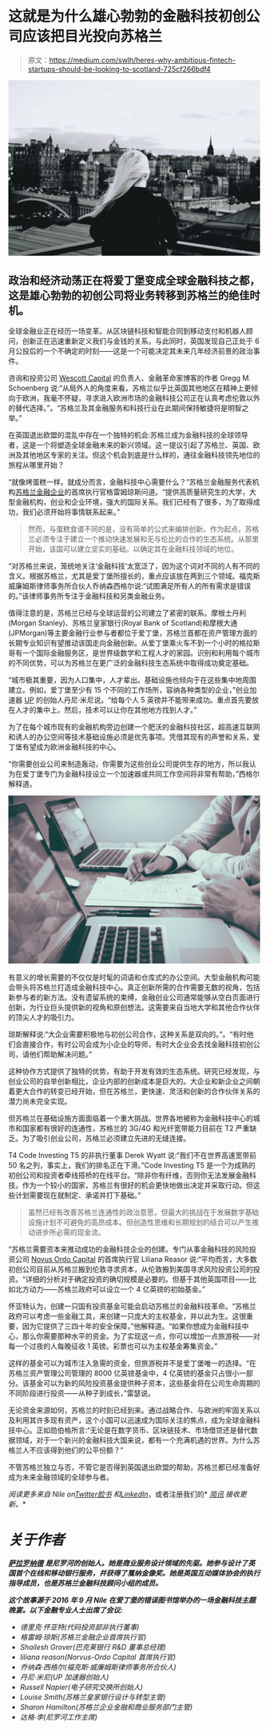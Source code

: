 # 这就是为什么雄心勃勃的金融科技初创公司应该把目光投向苏格兰

> 原文：<https://medium.com/swlh/heres-why-ambitious-fintech-startups-should-be-looking-to-scotland-725cf266bdf4>

![](img/de9e0669129b0d19a140ef04cc23a940.png)

## 政治和经济动荡正在将爱丁堡变成全球金融科技之都，这是雄心勃勃的初创公司将业务转移到苏格兰的绝佳时机。

全球金融业正在经历一场变革。从区块链科技和智能合同到移动支付和机器人顾问，创新正在迅速重新定义我们与金钱的关系。与此同时，英国发现自己正处于 6 月公投后的一个不确定的时刻——这是一个可能决定其未来几年经济前景的政治事件。

咨询和投资公司 [Wescott Capital](http://www.wescottcapital.com/) 的负责人、金融革命家博客的作者 Gregg M. Schoenberg 说:“从局外人的角度来看，苏格兰似乎比英国其他地区在精神上更倾向于欧洲，我毫不怀疑，寻求进入欧洲市场的金融科技公司正在认真考虑伦敦以外的替代选择。”。“苏格兰及其金融服务和科技行业在此期间保持敏捷将是明智之举。”

在英国退出欧盟的混乱中存在一个独特的机会:苏格兰成为金融科技的全球领导者，这是一个将塑造全球金融未来的新兴领域。这一提议引起了苏格兰、英国、欧洲及其他地区专家的关注。但这个机会到底是什么样的，通往金融科技领先地位的旅程从哪里开始？

“就像烤蛋糕一样。就成分而言，金融科技中心需要什么？”苏格兰金融服务代表机构[苏格兰金融企业](http://www.sfe.org.uk/)的首席执行官格雷姆琼斯问道。“提供高质量研究生的大学，大型金融机构，创业和企业环境，强大的国际关系。我们已经有了很多，为了取得成功，我们必须开始将事情联系起来。”

> 然而，与蛋糕食谱不同的是，没有简单的公式来编排创新。作为起点，苏格兰必须专注于建立一个推动快速发展和无与伦比的合作的生态系统。从那里开始，该国可以建立坚实的基础，以确定其在金融科技领域的地位。

“对苏格兰来说，笼统地关注‘金融科技’太宽泛了，因为这个词对不同的人有不同的含义。根据苏格兰，尤其是爱丁堡所擅长的，重点应该放在两到三个领域。福克斯威廉姆斯律师事务所合伙人乔纳森西格尔说:“试图满足所有人的所有需求是错误的。”该律师事务所专注于金融科技和另类金融业务。

值得注意的是，苏格兰已经与全球运营的公司建立了紧密的联系。摩根士丹利(Morgan Stanley)、苏格兰皇家银行(Royal Bank of Scotland)和摩根大通(JPMorgan)等主要金融行业参与者都位于爱丁堡，苏格兰首都在资产管理方面的长期专业知识有望推动该国走向金融创新。从爱丁堡乘火车不到一个小时的格拉斯哥有一个国际金融服务区，是世界级数学和工程人才的家园。识别和利用每个城市的不同优势，可以为苏格兰在更广泛的金融科技生态系统中取得成功奠定基础。

“城市极其重要，因为人口集中，人才辈出。基础设施也倾向于在这些集中地周围建立。例如，爱丁堡至少有 15 个不同的工作场所，容纳各种类型的企业，”创业加速器 [UP](http://www.upventuresgroup.com/) 的创始人丹尼·米尼说。“给每个人 5 英镑并不能带来成功。重点首先要放在人才的集中上。然后，技术可以让你在其他地方找到人才。”

为了在每个城市现有的金融机构旁边创建一个肥沃的金融科技社区，超高速互联网和诱人的办公空间等技术基础设施必须是优先事项。凭借其现有的声誉和关系，爱丁堡有望成为欧洲金融科技的中心。

“你需要创业公司来制造轰动，你需要为这些创业公司提供生存的地方，所以我认为在爱丁堡专门为金融科技设立一个加速器或共同工作空间将非常有帮助，”西格尔解释道。

![](img/e41747df01b3061feebddcbaf85d96b5.png)

有意义的增长需要的不仅仅是时髦的词语和仓库式的办公空间。大型金融机构可能会带头将苏格兰打造成金融科技中心。真正创新所需的合作需要无数的视角，包括新参与者的新方法。没有遗留系统的束缚，金融创业公司通常能够从空白页面进行创新，为行业巨头提供新的视角和原创想法。这需要来自当地大学和其他合作伙伴的顶尖人才的吸引力。

琼斯解释说:“大企业需要积极地与初创公司合作，这种关系是双向的。”。“有时他们会直接合作，有时公司会成为小企业的导师，有时大企业会去找金融科技初创公司，请他们帮助解决问题。”

这种协作方式提供了独特的优势，有助于开发有效的生态系统。研究已经发现，与创业公司的自举创新相比，企业内部的创新成本是巨大的。大企业和新企业之间朝着更大合作的转变已经开始，但在苏格兰，更快速、灵活和创新的合作伙伴关系的潜力尚未完全实现。

但苏格兰在基础设施方面面临着一个重大挑战。世界各地被称为金融科技中心的城市和国家都有很好的连通性，苏格兰的 3G/4G 和光纤宽带能力目前在 T2 严重缺乏。为了吸引创业公司，苏格兰必须建立先进的无缝连接。

T4 Code Investing T5 的非执行董事 Derek Wyatt 说:“我们不在世界高速宽带前 50 名之列，事实上，我们的排名正在下滑。”Code Investing T5 是一个为成熟的初创公司和投资者牵线搭桥的在线平台。“除非你有纤维，否则你无法发展金融科技。作为一个较小的国家，苏格兰有很好的机会更快地做出决定并采取行动。但这些计划需要现在就制定、承诺并打下基础。”

> 虽然已经有改善苏格兰连通性的政治意愿，但最大的挑战在于发展数字基础设施计划不可避免的高昂成本。但创造性思维和长期规划的结合可以产生推动进步所必需的现金流。

“苏格兰需要资本来推动成功的金融科技企业的创建。专门从事金融科技的风险投资公司 [Novus Ordo Capital](http://novus-ordo.co.uk/) 的首席执行官 Liliana Reasor 说:“平均而言，大多数初创公司目前从苏格兰搬到伦敦寻求资本，从伦敦搬到美国寻求风险投资公司的投资。“详细的分析对于确定投资的确切规模是必要的。但基于其他英国项目——比如北方动力——苏格兰政府可以设立一个 4 亿英镑的初始基金。”

怀亚特认为，创建一只国有投资基金可能会启动苏格兰的金融科技革命。“苏格兰政府可以考虑一些金融工具，来创建一只庞大的主权基金，并以此为生。这很重要，因为它提供了三四十年的安全保障，”他解释道。“如果你想成为金融科技中心，那么你需要那种水平的资金。为了实现这一点，你可以增加一点旅游税——对每一个过夜的人每晚征收 1 英镑。彩票也可以为主权基金筹集资金。”

这样的基金可以为城市注入急需的资金，但旅游税并不是爱丁堡唯一的选择。“在苏格兰资产管理公司管理的 8000 亿英镑基金中，4 亿英镑的基金只占很小一部分。该基金可以为新的风险投资基金提供种子资本，这些基金将在公司生命周期的不同阶段进行投资——从种子到成长，”雷瑟说。

无论资金来源如何，苏格兰的时刻已经到来。通过战略合作、与欧洲的牢固关系以及利用其许多现有资产，这个小国可以迅速成为国际关注的焦点，成为全球金融科技中心。正如勋伯格所言:“无论是在数字货币、区块链技术、市场借贷还是替代数据领域，对于一个新兴的金融科技大国来说，都有一个充满机遇的世界。为什么苏格兰人不应该得到他们的公平份额？”

不管苏格兰独立与否，不管它是否得到英国退出欧盟的帮助，苏格兰都已经准备好成为未来金融领域的全球参与者。

*阅读更多来自 Nile on*[*Twitter*](https://twitter.com/nilesays)*[*脸书*](https://www.facebook.com/NileHQ) *和*[*LinkedIn*](https://www.linkedin.com/company/2431077)*，或者注册我们的* [*简讯*](https://nilehq.com/journal/) *接收更新。**

# *关于作者*

*[**萨拉罗纳德**](https://www.linkedin.com/in/sarahronald) **是尼罗河的创始人。她是商业服务设计领域的先驱。她参与设计了英国首个在线和移动银行服务，并获得了戛纳金像奖。她是英国互动媒体协会的执行指导成员，也是苏格兰金融科技顾问小组的成员。***

***这个故事源于 2016 年 9 月 Nile 在爱丁堡的错误图书馆举办的一场金融科技主题晚宴。以下金融专业人士出席了会议:***

*   *德里克·怀亚特(代码投资部非执行董事)*
*   *格雷姆·琼斯(苏格兰金融企业首席执行官)*
*   *Shailesh Grover(巴克莱银行 R&D 董事总经理)*
*   *liliana reason(Norvus-Ordo Capital 首席执行官)*
*   *乔纳森·西格尔(福克斯·威廉姆斯律师事务所合伙人)*
*   *丹尼·米尼(UP 加速器创始人)*
*   *Russell Napier(电子研究交换所创始人)*
*   *Louise Smith(苏格兰皇家银行设计与转型主管)*
*   *Sharon Hamilton(苏格兰企业金融和商业服务部门主管)*
*   *达格·李(尼罗河工作主席)*